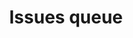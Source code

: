 ---
redirect_to: http://github.com/NaturalHistoryMuseum/scratchpads2/issues
theme: support
title: 'Issues queue'
weight: 5
---